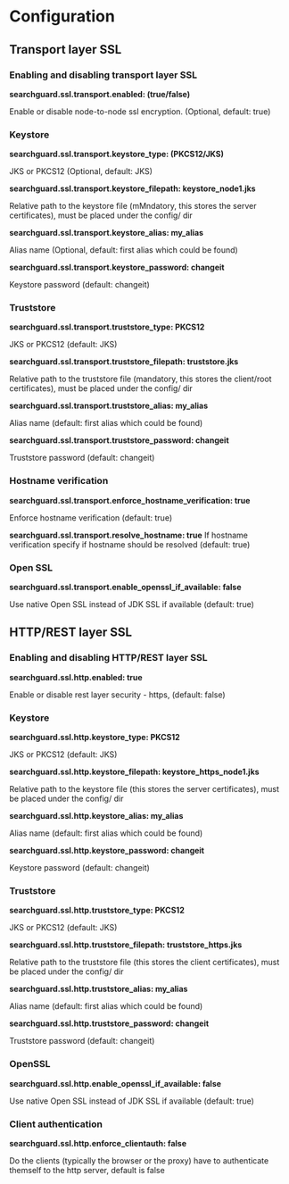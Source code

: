 # Configuration


## Transport layer SSL                                                                       

### Enabling and disabling transport layer SSL

**searchguard.ssl.transport.enabled: (true/false)**

Enable or disable node-to-node ssl encryption. (Optional, default: true)

### Keystore

**searchguard.ssl.transport.keystore_type: (PKCS12/JKS)**

JKS or PKCS12 (Optional, default: JKS)

**searchguard.ssl.transport.keystore_filepath: keystore_node1.jks**

Relative path to the keystore file (mMndatory, this stores the server certificates), must be placed under the config/ dir

**searchguard.ssl.transport.keystore_alias: my_alias**

Alias name (Optional, default: first alias which could be found)

**searchguard.ssl.transport.keystore_password: changeit**

Keystore password (default: changeit)

### Truststore

**searchguard.ssl.transport.truststore_type: PKCS12**

JKS or PKCS12 (default: JKS)

**searchguard.ssl.transport.truststore_filepath: truststore.jks**

Relative path to the truststore file (mandatory, this stores the client/root certificates), must be placed under the config/ dir

**searchguard.ssl.transport.truststore_alias: my_alias**

Alias name (default: first alias which could be found)

**searchguard.ssl.transport.truststore_password: changeit**

Truststore password (default: changeit)

### Hostname verification

**searchguard.ssl.transport.enforce_hostname_verification: true**

Enforce hostname verification (default: true)

**searchguard.ssl.transport.resolve_hostname: true**
If hostname verification specify if hostname should be resolved (default: true)

### Open SSL

**searchguard.ssl.transport.enable_openssl_if_available: false**

Use native Open SSL instead of JDK SSL if available (default: true)

## HTTP/REST layer SSL                                                                       

### Enabling and disabling HTTP/REST layer SSL

**searchguard.ssl.http.enabled: true**

Enable or disable rest layer security - https, (default: false)

### Keystore

**searchguard.ssl.http.keystore_type: PKCS12**

JKS or PKCS12 (default: JKS)

**searchguard.ssl.http.keystore_filepath: keystore_https_node1.jks**

Relative path to the keystore file (this stores the server certificates), must be placed under the config/ dir

**searchguard.ssl.http.keystore_alias: my_alias**

Alias name (default: first alias which could be found)

**searchguard.ssl.http.keystore_password: changeit**

Keystore password (default: changeit)

### Truststore

**searchguard.ssl.http.truststore_type: PKCS12**

JKS or PKCS12 (default: JKS)

**searchguard.ssl.http.truststore_filepath: truststore_https.jks**

Relative path to the truststore file (this stores the client certificates), must be placed under the config/ dir

**searchguard.ssl.http.truststore_alias: my_alias**

Alias name (default: first alias which could be found)

**searchguard.ssl.http.truststore_password: changeit**

Truststore password (default: changeit)

### OpenSSL

**searchguard.ssl.http.enable_openssl_if_available: false**

Use native Open SSL instead of JDK SSL if available (default: true)

### Client authentication

**searchguard.ssl.http.enforce_clientauth: false**

Do the clients (typically the browser or the proxy) have to authenticate themself to the http server, default is false
